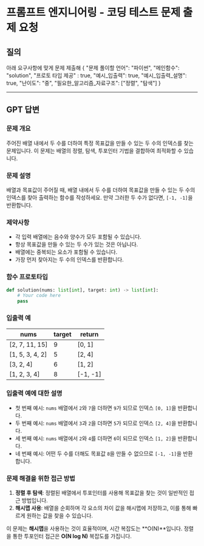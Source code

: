 # 프롬프트 엔지니어링 - 코딩 테스트 문제 출제 요청

## 질의
아래 요구사항에 맞게 문제 제출해
{
    "문제 풀이할 언어": "파이썬",
    "메인함수": "solution",
    "프로토 타입 제공" : true,
    "예시_입출력": true,
    "예시_입출력_설명": true,
    "난이도": "중",
    "필요한_알고리즘_자료구조": ["정렬", "탐색"]
}

---

## GPT 답변

### 문제 개요

주어진 배열 내에서 두 수를 더하여 특정 목표값을 만들 수 있는 두 수의 인덱스를 찾는 문제입니다. 이 문제는 배열의 정렬, 탐색, 투포인터 기법을 결합하여 최적화할 수 있습니다.

### 문제 설명

배열과 목표값이 주어질 때, 배열 내에서 두 수를 더하여 목표값을 만들 수 있는 두 수의 인덱스를 찾아 출력하는 함수를 작성하세요. 만약 그러한 두 수가 없다면, `[-1, -1]`을 반환합니다.

### 제약사항

- 각 입력 배열에는 음수와 양수가 모두 포함될 수 있습니다.
- 항상 목표값을 만들 수 있는 두 수가 있는 것은 아닙니다.
- 배열에는 중복되는 요소가 포함될 수 있습니다.
- 가장 먼저 찾아지는 두 수의 인덱스를 반환합니다.

### 함수 프로토타입

```python
def solution(nums: list[int], target: int) -> list[int]:
    # Your code here
    pass
```

### 입출력 예

| nums            | target | return   |
|-----------------|--------|----------|
| [2, 7, 11, 15]  | 9      | [0, 1]   |
| [1, 5, 3, 4, 2] | 5      | [2, 4]   |
| [3, 2, 4]       | 6      | [1, 2]   |
| [1, 2, 3, 4]    | 8      | [-1, -1] |

### 입출력 예에 대한 설명

- 첫 번째 예시: `nums` 배열에서 `2`와 `7`을 더하면 `9`가 되므로 인덱스 `[0, 1]`을 반환합니다.
- 두 번째 예시: `nums` 배열에서 `3`과 `2`을 더하면 `5`가 되므로 인덱스 `[2, 4]`을 반환합니다.
- 세 번째 예시: `nums` 배열에서 `2`와 `4`를 더하면 `6`이 되므로 인덱스 `[1, 2]`을 반환합니다.
- 네 번째 예시: 어떤 두 수를 더해도 목표값 `8`을 만들 수 없으므로 `[-1, -1]`을 반환합니다.

### 문제 해결을 위한 접근 방법

1. **정렬 후 탐색**: 정렬된 배열에서 투포인터를 사용해 목표값을 찾는 것이 일반적인 접근 방법입니다.
2. **해시맵 사용**: 배열을 순회하며 각 요소의 차이 값을 해시맵에 저장하고, 이를 통해 빠르게 원하는 값을 찾을 수 있습니다.

이 문제는 **해시맵**을 사용하는 것이 효율적이며, 시간 복잡도는 **O(N)**입니다. 정렬을 통한 투포인터 접근은 **O(N log N)** 복잡도를 가집니다.


